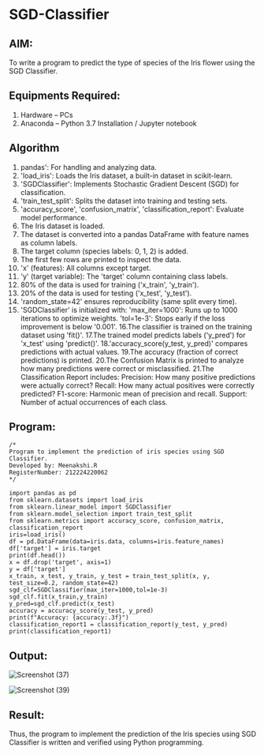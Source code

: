 # SGD-Classifier
## AIM:
To write a program to predict the type of species of the Iris flower using the SGD Classifier.

## Equipments Required:
1. Hardware – PCs
2. Anaconda – Python 3.7 Installation / Jupyter notebook

## Algorithm
1. pandas': For handling and analyzing data.
2. 'load_iris': Loads the Iris dataset, a built-in dataset in scikit-learn.
3. 'SGDClassifier': Implements Stochastic Gradient Descent (SGD) for classification.
4. 'train_test_split': Splits the dataset into training and testing sets.
5. 'accuracy_score', 'confusion_matrix', 'classification_report': Evaluate model performance.
6. The Iris dataset is loaded.
7. The dataset is converted into a pandas DataFrame with feature names as column labels.
8. The target column (species labels: 0, 1, 2) is added.
9. The first few rows are printed to inspect the data.
10. 'x' (features): All columns except target.
11. 'y' (target variable): The 'target' column containing class labels.
12. 80% of the data is used for training ('x_train', 'y_train').
13. 20% of the data is used for testing ('x_test', 'y_test').
14. 'random_state=42' ensures reproducibility (same split every time).
15. 'SGDClassifier' is initialized with: 'max_iter=1000': Runs up to 1000 iterations to optimize weights. 'tol=1e-3': Stops early if the loss improvement is below '0.001'.
16.The classifier is trained on the training dataset using 'fit()'.
17.The trained model predicts labels ('y_pred') for 'x_test' using 'predict()'.
18.'accuracy_score(y_test, y_pred)' compares predictions with actual values.
19.The accuracy (fraction of correct predictions) is printed.
20.The Confusion Matrix is printed to analyze how many predictions were correct or misclassified.
21.The Classification Report includes: Precision: How many positive predictions were actually correct? Recall: How many actual positives were correctly predicted? F1-score: Harmonic mean of precision and recall. Support: Number of actual occurrences of each class.

## Program:
```
/*
Program to implement the prediction of iris species using SGD Classifier.
Developed by: Meenakshi.R
RegisterNumber: 212224220062 
*/
```
```
import pandas as pd
from sklearn.datasets import load_iris
from sklearn.linear_model import SGDClassifier
from sklearn.model_selection import train_test_split
from sklearn.metrics import accuracy_score, confusion_matrix, classification_report
iris=load_iris()
df = pd.DataFrame(data=iris.data, columns=iris.feature_names)
df['target'] = iris.target
print(df.head())
x = df.drop('target', axis=1)
y = df['target']
x_train, x_test, y_train, y_test = train_test_split(x, y, test_size=0.2, random_state=42)
sgd_clf=SGDClassifier(max_iter=1000,tol=1e-3)
sgd_clf.fit(x_train,y_train)
y_pred=sgd_clf.predict(x_test)
accuracy = accuracy_score(y_test, y_pred)
print(f"Accuracy: {accuracy:.3f}")
classification_report1 = classification_report(y_test, y_pred)
print(classification_report1)
```
## Output:

![Screenshot (37)](https://github.com/user-attachments/assets/4e1c9cea-0e74-4ed1-aeb0-6c9800d89f7e)

![Screenshot (39)](https://github.com/user-attachments/assets/f1b643e7-f70a-4891-9836-812334a9396c)

## Result:
Thus, the program to implement the prediction of the Iris species using SGD Classifier is written and verified using Python programming.

